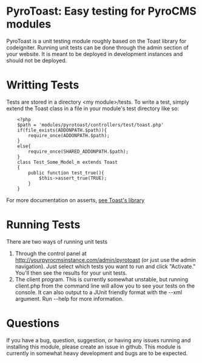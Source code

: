PyroToast: Easy testing for PyroCMS modules
===========================================

PyroToast is a unit testing module roughly based on the Toast library for codeigniter. Running unit tests can be done through the admin section of your website. It is meant to be deployed in 
development instances and should not be deployed.

Writting Tests
==============
Tests are stored in a directory \<my module\>/tests. To write a test, simply extend the Toast class in a file in your module's test directory like so:

        <?php
        $path = 'modules/pyrotoast/controllers/test/toast.php'
        if(file_exists(ADDONPATH.$path)){
            require_once(ADDONPATH.$path);
        }
        else{
            require_once(SHARED_ADDONPATH.$path);
        }
        class Test_Some_Model_m extends Toast
        {
            public function test_true(){
                $this->assert_true(TRUE);
            }
        }
For more documentation on asserts, [see Toast's library](http://jensroland.com/projects/toast)

Running Tests
=============
There are two ways of running unit tests
1. Through the control panel at http://yourpyrocmsinstance.com/admin/pyrotoast (or just use the admin navigation). Just select which tests you want to run and click "Activate." You'll then see the results for your unit tests.
2. The client program. This is currently somewhat unstable, but running client.php from the command line will allow you to see your tests on the console. It can also output to a JUnit friendly format with the --xml argument. Run --help for more information.

Questions
=========
If you have a bug, question, suggestion, or having any issues running and installing this module, please create an issue in github. This module is currently in somewhat heavy development and bugs
are to be expected.
